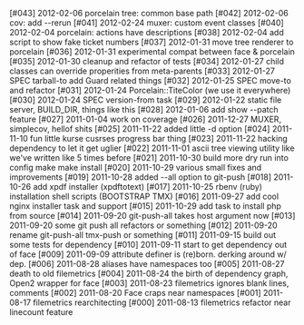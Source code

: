 [#043] 2012-02-06 porcelain tree: common base path
[#042] 2012-02-06 cov: add --rerun
[#041] 2012-02-24 muxer: custom event classes
[#040] 2012-02-04 porcelain: actions have descriptions
[#038] 2012-02-04 add script to show fake ticket numbers
[#037] 2012-01-31 move tree renderer to porcelain
[#036] 2012-01-31 experimental compat between face & porcelain
[#035] 2012-01-30 cleanup and refactor of tests
[#034] 2012-01-27 child classes can override properities from meta-parents
[#033] 2012-01-27 SPEC tarball-to add Guard related things
[#032] 2012-01-25 SPEC move-to and refactor
[#031] 2012-01-24 Porcelain::TiteColor (we use it everywhere)
[#030] 2012-01-24 SPEC version-from task
[#029] 2012-01-22 static file server, BUILD_DIR, things like this
[#028] 2012-01-06 add show --patch feature
[#027] 2011-01-04 work on coverage
[#026] 2011-12-27 MUXER, simplecov, hellof shits
[#025] 2011-11-22 added little -d option
[#024] 2011-11-10 fun little kurse cusrses progress bar thing
[#023] 2011-11-22 hacking dependency to let it get uglier
[#022] 2011-11-01 ascii tree viewing utility like we've written like 5 times before
[#021] 2011-10-30 build more dry run into config make make install
[#020] 2011-10-29 various small fixes and improvements
[#019] 2011-10-28 added --all option to git-push
[#018] 2011-10-26 add xpdf installer (xpdftotext)
[#017] 2011-10-25 rbenv (ruby) installation shell scripts (BOOTSTRAP TMX)
[#016] 2011-09-27 add cool nginx installer task and support
[#015] 2011-10-29 add task to install php from source
[#014] 2011-09-20 git-push-all takes host argument now
[#013] 2011-09-20 some git push all refactors or something
[#012] 2011-09-20 rename git-push-all tmx-push or something
[#011] 2011-09-15 build out some tests for dependency
[#010] 2011-09-11 start to get dependency out of face
[#009] 2011-09-09 attribute definer is (re)born. derking around w/ dep.
[#006] 2011-08-28 aliases have namespaces too
[#005] 2011-08-27 death to old filemetrics
[#004] 2011-08-24 the birth of dependency graph, Open2 wrapper for face
[#003] 2011-08-23 filemetrics ignores blank lines, comments
[#002] 2011-08-20 Face craps near namespaces
[#001] 2011-08-17 filemetrics rearchitecting
[#000] 2011-08-13 filemetrics refactor near linecount feature
